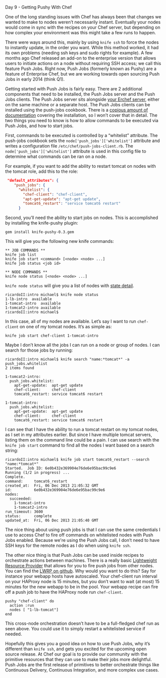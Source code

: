 Day 9 - Getting Pushy With Chef

One of the long standing issues with Chef has always been that changes we wanted to make to nodes weren’t necessarily instant. Eventually your nodes would come in sync with the recipes on your Chef server, but depending on how complex your environment was this might take a few runs to happen. 

There were ways around this, mainly by using `knife ssh` to force the nodes to instantly update, in the order you want. While this method worked, it had its own problems (needing ssh keys and sudo rights for example). A few months ago Chef released an add-on to the enterprise version that allows users to initiate actions on a node without requiring SSH access; we call this feature Push Jobs. Right now, Push Jobs (formerly known as Pushy) are a feature of Enterprise Chef, but we are working towards open sourcing Push Jobs in early 2014 (think Q1). 

Getting started with Push Jobs is fairly easy. There are 2 additional components that need to be installed, the Push Jobs server and the Push Jobs clients. The Push Jobs server sits alongside [your Erchef server](http://docs.opscode.com/server/server_components.html), either on the same machine or a separate host. The Push Jobs clients can be installed using the push-jobs cookbook. There is a [copious amount of documentation](http://docs.opscode.com/install_push_jobs.html) covering the installation, so I won’t cover that in detail. The two things you need to know is how to allow commands to be executed via Push Jobs, and how to start jobs. 

First, commands to be executed is controlled by a “whitelist” attribute. The push-jobs cookbook sets the `node['push_jobs']['whitelist']` attribute and writes a configuration file `/etc/chef/push-jobs-client.rb`. The `node['push_jobs']['whitelist']` attribute is used in this config file to determine what commands can be ran on a node. 

For example, if you want to add the ability to restart tomcat on nodes with the tomcat role, add this to the role:

```json
 "default_attributes": {
    "push_jobs": {
      "whitelist": {
        "chef-client": "chef-client",
        "apt-get-update": "apt-get update",
        "tomcat6_restart": "service tomcat6 restart"
      }
```

Second, you’ll need the ability to start jobs on nodes. This is accomplished by installing the knife-pushy plugin:

```
gem install knife-pushy-0.3.gem
```

This will give you the following new knife commands:

```
** JOB COMMANDS **
knife job list
knife job start <command> [<node> <node> ...]
knife job status <job id>

** NODE COMMANDS **
knife node status [<node> <node> ...]
```

`knife node status` will give you a list of nodes with [state detail](http://docs.opscode.com/plugin_knife_pushy.html#node-status). 

```
ricardoII:intro michael$ knife node status
1-lb-intro	available
1-tomcat-intro	available
1-tomcat2-intro	available
ricardoII:intro michael$
```

In this case, all of my nodes are available. Let’s say I want to run `chef-client` on one of my tomcat nodes. It’s as simple as:

```
knife job start chef-client 1-tomcat-intro 
```

Maybe I don’t know all the jobs I can run on a node or group of nodes. I can search for those jobs by running:

```
ricardoII:intro michael$ knife search "name:*tomcat*" -a push_jobs.whitelist
2 items found

1-tomcat2-intro:
  push_jobs.whitelist:
    apt-get-update:  apt-get update
    chef-client:     chef-client
    tomcat6_restart: service tomcat6 restart

1-tomcat-intro:
  push_jobs.whitelist:
    apt-get-update:  apt-get update
    chef-client:     chef-client
    tomcat6_restart: service tomcat6 restart
```

I can see that I have the ability to run a tomcat restart on my tomcat nodes, as I set in my attributes earlier. But since I have multiple tomcat servers, listing them on the command line could be a pain. I can use search with the `knife job start` command to find all the nodes I want based on a search string:

```
ricardoII:intro michael$ knife job start tomcat6_restart --search "name:*tomcat*"
Started.  Job ID: 6e0b432e369904e76de6e95bac99c9e6
Running (1/2 in progress) ...
Complete.
command:     tomcat6_restart
created_at:  Fri, 06 Dec 2013 21:05:32 GMT
id:          6e0b432e369904e76de6e95bac99c9e6
nodes:
  succeeded:
    1-tomcat-intro
    1-tomcat2-intro
run_timeout: 3600
status:      complete
updated_at:  Fri, 06 Dec 2013 21:05:40 GMT
```

The nice thing about using push jobs is that I can use the same credentials I use to access Chef to fire off commands on whitelisted nodes with Push Jobs enabled. Because we're using the Push Jobs call, I don’t need to have SSH keys for the remote nodes as I do when using `knife ssh`. 

The other nice thing is that Push Jobs can be used inside recipes to orchestrate actions between machines. There is a really basic [Lightweight Resource Provider](http://docs.opscode.com/lwrp.html) that allows for you to fire push jobs from other nodes. You can find the [LWRP on github](https://github.com/mfdii/pushy). Why would you want to do this? Say for instance your webapp hosts have autoscaled. Your chef-client run interval on your HAProxy node is 15 minutes, but you don’t want to wait (at most) 15 minutes for the new webapp to be in the pool. Your webapp recipe can fire off a push job to have the HAProxy node run `chef-client`. 

```
pushy "chef-client" do
  action :run 
  nodes [ "1-lb-tomcat"]
end
```

This cross-node orchestration doesn’t have to be a full-fledged chef run as seen above. You could use it to simply restart a whitelisted service if needed. 

Hopefully this gives you a good idea on how to use Push Jobs, why it’s different than `knife ssh`, and gets you excited for the upcoming open source release. At Chef our goal is to provide our community with the primitive resources that they can use to make their jobs more delightful. Push Jobs are the first release of primitives to better orchestrate things like Continuous Delivery, Continuous Integration, and more complex use cases. 
